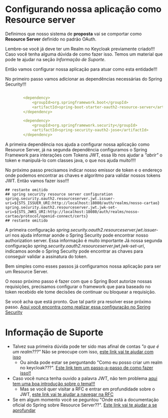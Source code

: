 # Configurando nossa aplicação como Resource server

Definimos que nosso sistema de **proposta** vai se comportar como **Resource Server** definido
no padrão OAuth. 

Lembre-se você já deve ter um Realm no Keycloak previamente criado!!! Caso você tenha alguma
dúvida de como fazer isso. Temos um material que pode te ajudar na seção _Informação de Suporte_.

Então vamos configurar nossa aplicação para atuar como esta entidade!!!

No primeiro passo vamos adicionar as dependências necessárias do Spring Security!!!

```yaml

        <dependency>
            <groupId>org.springframework.boot</groupId>
            <artifactId>spring-boot-starter-oauth2-resource-server</artifactId>
        </dependency>

        <dependency>
            <groupId>org.springframework.security</groupId>
            <artifactId>spring-security-oauth2-jose</artifactId>
        </dependency>

```

A primeira dependência nos ajuda a configurar nossa aplicação como Resource Server, já na segunda dependência configuramos
o Spring Framework para interações com Tokens JWT, essa lib nos ajudar a _"abrir"_ o token
e manipulá-lo com classes java, o que nos ajuda muito!!!!

No próximo passo precisamos indicar nosso emissor de token e o endereço onde podemos encontrar
as chaves e algoritmo para validar nossos tokens JWT. Então vamos fazer isso!!!

```properties
## restante omitido
## spring security resource server configuration
spring.security.oauth2.resourceserver.jwt.issuer-uri=${STS_ISSUER_URI:http://localhost:18080/auth/realms/nosso-cartao}
spring.security.oauth2.resourceserver.jwt.jwk-set-uri=${STS_JWKS_URI:http://localhost:18080/auth/realms/nosso-cartao/protocol/openid-connect/certs}
## restante omitido
```
A primeira configuração _spring.security.oauth2.resourceserver.jwt.issuer-uri_ nos ajuda informar aonde o Spring Security
pode encontrar nosso authorization server. Essa informação é muito importante
Já nossa segunda configuração _spring.security.oauth2.resourceserver.jwt.jwk-set-uri_, indicamos aonde o Spring Security pode encontrar as chaves
para conseguir validar a assinatura do token.

Bem simples como esses passos já configuramos nossa aplicação para ser um Resource Server.

O nosso próximo passo é fazer com que o Spring Boot autorize nossas requisições, precisamos configurar o framework
que para baseado no token recebido ele tome decisões de continuar ou bloquear a requisição.

Se você acha que está pronto. Que tal partir pra resolver esse próximo passo. [Aqui você encontra como
realizar essa configuração no Spring Security](oauth-spring-security-auth.md)

# Informação de Suporte
* Talvez sua primeira dúvida pode ter sido mas afinal de contas _"o que é um realm???"_ Não se preocupe
com isso, [este link vai te ajudar com isso](https://www.keycloak.org/docs/latest/server_admin/#core-concepts-and-terms)
  * Ou ainda pode estar se perguntando "Como eu posso criar um realm no keycloak???". [Este link tem um passo-a-passo
  de como fazer isso!!](../informacao_procedural/realm_keycloak.md)
* Caso você nunca tenha ouvido a palavra JWT, não tem problema [aqui tem uma boa introdução sobre o tema!!!](https://jwt.io/introduction/)  
  * Mas se você quer visitar a RFC e entrar em profundidade sobre o JWT, [este link vai te ajudar a navegar na RFC](https://tools.ietf.org/html/rfc7519)  
* Se em algum momento você se peguntou "Onde está a documentação oficial do Spring sobre Resource Server??". [Este link vai te ajudar a se aprofundar](https://docs.spring.io/spring-security/site/docs/current/reference/html5/#oauth2resourceserver)  